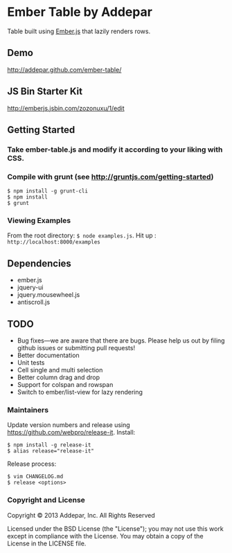 # Ember Table by Addepar

Table built using [Ember.js](http://emberjs.com/) that lazily renders rows.

## Demo
http://addepar.github.com/ember-table/

## JS Bin Starter Kit
http://emberjs.jsbin.com/zozonuxu/1/edit

## Getting Started

### Take ember-table.js and modify it according to your liking with CSS.

### Compile with grunt (see http://gruntjs.com/getting-started)
```
$ npm install -g grunt-cli
$ npm install
$ grunt
```

### Viewing Examples
From the root directory: `$ node examples.js`.
Hit up : `http://localhost:8000/examples`

## Dependencies
* ember.js
* jquery-ui
* jquery.mousewheel.js
* antiscroll.js

## TODO
* Bug fixes—we are aware that there are bugs. Please help us out by filing github issues or submitting pull requests!
* Better documentation
* Unit tests
* Cell single and multi selection
* Better column drag and drop
* Support for colspan and rowspan
* Switch to ember/list-view for lazy rendering

### Maintainers
Update version numbers and release using https://github.com/webpro/release-it. Install:
```
$ npm install -g release-it
$ alias release="release-it"
```
Release process:
```
$ vim CHANGELOG.md
$ release <options>
```

### Copyright and License
Copyright © 2013 Addepar, Inc. All Rights Reserved

Licensed under the BSD License (the "License"); you may not use this work except in compliance with the License. You may obtain a copy of the License in the LICENSE file.
